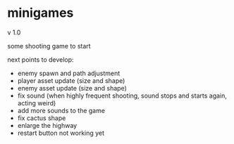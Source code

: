 # minigames

v 1.0

some shooting game to start

next points to develop:
  - enemy spawn and path adjustment
  - player asset update (size and shape)
  - enemy asset update (size and shape)
  - fix sound (when highly frequent shooting, sound stops and starts again, acting weird)
  - add more sounds to the game
  - fix cactus shape
  - enlarge the highway
  - restart button not working yet
